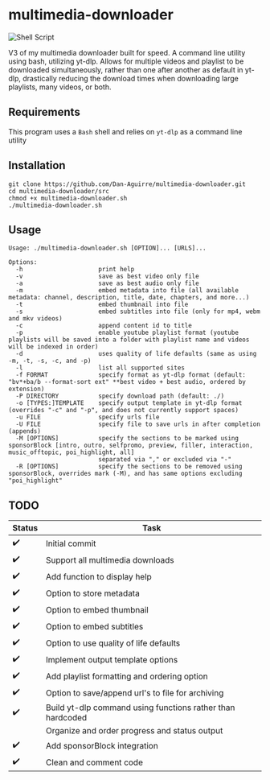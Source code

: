 # multimedia-downloader
![Shell Script](https://img.shields.io/badge/shell_script-%23121011.svg?style=for-the-badge&logo=gnu-bash&logoColor=white)

V3 of my multimedia downloader built for speed. A command line utility using bash, utilizing yt-dlp. Allows for multiple videos and playlist to be downloaded simultaneously, rather than one after another as default in yt-dlp, drastically reducing the download times when downloading large playlists, many videos, or both.


## Requirements
This program uses a `Bash` shell and relies on `yt-dlp` as a command line utility


## Installation
```
git clone https://github.com/Dan-Aguirre/multimedia-downloader.git
cd multimedia-downloader/src
chmod +x multimedia-downloader.sh
./multimedia-downloader.sh
```


## Usage
```
Usage: ./multimedia-downloader.sh [OPTION]... [URLS]...

Options:
  -h                     print help
  -v                     save as best video only file
  -a                     save as best audio only file
  -m                     embed metadata into file (all available metadata: channel, description, title, date, chapters, and more...)
  -t                     embed thumbnail into file
  -s                     embed subtitles into file (only for mp4, webm and mkv videos)
  -c                     append content id to title
  -p                     enable youtube playlist format (youtube playlists will be saved into a folder with playlist name and videos will be indexed in order)
  -d                     uses quality of life defaults (same as using -m, -t, -s, -c, and -p)
  -l                     list all supported sites
  -f FORMAT              specify format as yt-dlp format (default: "bv*+ba/b --format-sort ext" **best video + best audio, ordered by extension)
  -P DIRECTORY           specify download path (default: ./)
  -o [TYPES:]TEMPLATE    specify output template in yt-dlp format (overrides "-c" and "-p", and does not currently support spaces)
  -u FILE                specify urls file
  -U FILE                specify file to save urls in after completion (appends)
  -M [OPTIONS]           specify the sections to be marked using sponsorBlock [intro, outro, selfpromo, preview, filler, interaction, music_offtopic, poi_highlight, all]
                         separated via "," or excluded via "-"
  -R [OPTIONS]           specify the sections to be removed using sponsorBlock, overrides mark (-M), and has same options excluding "poi_highlight"
```


## TODO
|Status|Task|
|------|----|
|:heavy_check_mark:|Initial commit|
|:heavy_check_mark:|Support all multimedia downloads|
|:heavy_check_mark:|Add function to display help|
|:heavy_check_mark:|Option to store metadata|
|:heavy_check_mark:|Option to embed thumbnail|
|:heavy_check_mark:|Option to embed subtitles|
|:heavy_check_mark:|Option to use quality of life defaults|
|:heavy_check_mark:|Implement output template options|
|:heavy_check_mark:|Add playlist formatting and ordering option|
|:heavy_check_mark:|Option to save/append url's to file for archiving|
|:heavy_check_mark:|Build yt-dlp command using functions rather than hardcoded|
||Organize and order progress and status output|
|:heavy_check_mark:|Add sponsorBlock integration|
|:heavy_check_mark:|Clean and comment code|
